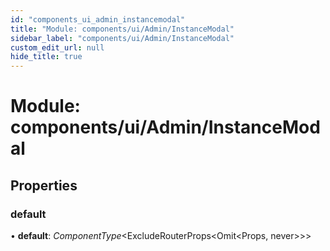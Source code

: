```yaml
---
id: "components_ui_admin_instancemodal"
title: "Module: components/ui/Admin/InstanceModal"
sidebar_label: "components/ui/Admin/InstanceModal"
custom_edit_url: null
hide_title: true
---
```


# Module: components/ui/Admin/InstanceModal

## Properties

### default

• **default**: *ComponentType*<ExcludeRouterProps<Omit<Props, never\>\>\>
